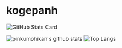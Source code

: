 # kogepanh

![GitHub Stats Card](https://github-readme-stats.vercel.app/api?username=kogepanh)

![pinkumohikan's github stats](https://github-readme-stats.vercel.app/api?username=kogepanh&count_private=true&show_icons=true&theme=radical)
![Top Langs](https://github-readme-stats.vercel.app/api/top-langs/?username=kogepanh&theme=radical)
